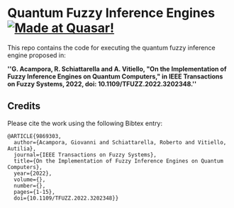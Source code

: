 # Quantum Fuzzy Inference Engines [![Made at Quasar!](https://img.shields.io/badge/Unina-%20QuasarLab-brightblue)](http://quasar.unina.it)

This repo contains the code for executing the quantum fuzzy inference engine proposed in:

**''G. Acampora, R. Schiattarella and A. Vitiello, "On the Implementation of Fuzzy Inference Engines on Quantum Computers,"
    in IEEE Transactions on Fuzzy Systems, 2022, doi: 10.1109/TFUZZ.2022.3202348.''**



## Credits

Please cite the work using the following Bibtex entry:

```text
@ARTICLE{9869303,
  author={Acampora, Giovanni and Schiattarella, Roberto and Vitiello, Autilia},
  journal={IEEE Transactions on Fuzzy Systems}, 
  title={On the Implementation of Fuzzy Inference Engines on Quantum Computers}, 
  year={2022},
  volume={},
  number={},
  pages={1-15},
  doi={10.1109/TFUZZ.2022.3202348}}

```
